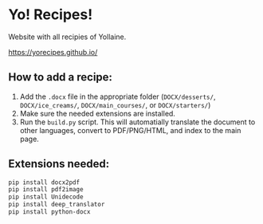 # Yo! Recipes!

Website with all recipies of Yollaine.

https://yorecipes.github.io/

## How to add a recipe:

1. Add the `.docx` file in the appropriate folder (`DOCX/desserts/`, `DOCX/ice_creams/`, `DOCX/main_courses/`, or `DOCX/starters/`)
2. Make sure the needed extensions are installed.
3. Run the `build.py` script. This will automatially translate the document to other languages, convert to PDF/PNG/HTML, and index to the main page.

## Extensions needed:

```bash
pip install docx2pdf
pip install pdf2image
pip install Unidecode
pip install deep_translator
pip install python-docx
```
